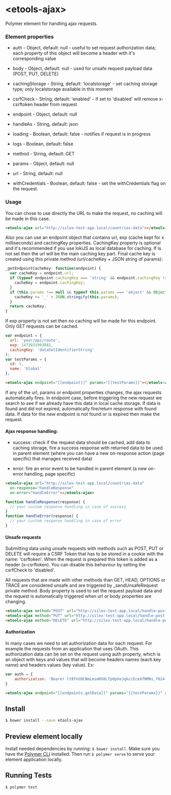 # \<etools-ajax\>

Polymer element for handling ajax requests.

### Element properties

* auth - Object, default: null - useful to set request authorization data; 
each property of this object will become a header with it's corresponding value

* body - Object, default: null - used for unsafe request payload data (POST, PUT, DELETE)

* cachingStorage - String, default: 'localstorage' - set caching storage type; only localstorage available in this moment 
 
* csrfCheck - String, default: 'enabled' - if set to 'disabled' will remove x-csrftoken header from request 

* endpoint - Object, default: null

* handleAs - String, default: json

* loading - Boolean, default: false - notifies if request is in progress

* logs - Boolean, default: false

* method - String, default: GET
 
* params - Object, default: null

* url - String, default: null

* withCredentials - Boolean, default: false - set the withCredentials flag on the request.

### Usage

You can chose to use directly the URL to make the request, no caching will be made in this case.

```html
<etools-ajax url="http://silex-test-app.local/countries-data"></etools-ajax>
```

Also you can use an endpoint object that contains url, exp (cache kept for x milliseconds) and cachingKey properties.
CachingKey property is optional and it's recommended if you use lokiJS as local database for caching.
If is not set then the url will be the main caching key part. Final cache key is created using this private method 
(url/cacheKey + JSON string of params): 

```javascript
_getEndpointCacheKey: function(endpoint) {
  var cacheKey = endpoint.url;
  if (typeof endpoint.cachingKey === 'string' && endpoint.cachingKey !== '') {
    cacheKey = endpoint.cachingKey;
  }
  if (this.params !== null && typeof this.params === 'object' && Object.keys(this.params).length > 0) {
    cacheKey += '_' + JSON.stringify(this.params);
  }
  return cacheKey;
}
```

If exp property is not set then no caching will be made for this endpoint.
Only GET requests can be cached.

```javascript
var endpoint = {
  url: 'your/api/route',
  exp: 1473931993881,
  cachingKey: 'dataSetIdentifierString'
);
var testParams = {
  id: 1,
  name: 'Global'
};
```
```html
<etools-ajax endpoint="[[endpoint]]" params="[[testParams]]"></etools-ajax>
```

If any of the url, params or endpoint properties changes, the ajax requests automatically fires. In endpoint case, before triggering
the new request we search to see if we already have this data in local cache storage. If data is found and did not expired,
automatically fire/return response with found data. If data for the new endpoint is not found or is expired then make the request.

#### Ajax response handling:

- success: check if the request data should be cached, add data to caching storage, fire a success response with
returned data to be used in parent element (where you can have a new on-response action (page specific) that manages received data)

- error: fire an error event to be handled in parent element (a new on-error handling, page specific)

```html
<etools-ajax url="http://silex-test-app.local/countries-data" 
  on-response="handleResponse"
  on-error="handleError"></etools-ajax>
```
```javascript
function handleResponse(response) {
  // your custom response handling in case of success
}
function handleError(response) {
  // your custom response handling in case of error
}
```

#### Unsafe requests

Submitting data using unsafe requests with methods such as POST, PUT or DELETE will require a CSRF Token that has to be stored
in a cookie with the name: 'csrftoken'. When the request is prepared this token is added as a header (x-csrftoken).
You can disable this behaviour by setting the csrfCheck to 'disabled'.

All requests that are made with other methods than GET, HEAD, OPTIONS or TRACE are considered unsafe and are triggered by
_sendUnsafeRequest private method. Body property is used to set the request payload data and the request is automatically
triggered when url or body properties are changing.

```html
<etools-ajax method="POST" url="http://silex-test-app.local/handle-post-put-delete-data" body="{{postTestData}}"></etools-ajax>
<etools-ajax method="PUT" url="http://silex-test-app.local/handle-post-put-delete-data" body="{{putTestData}}"></etools-ajax>
<etools-ajax method="DELETE" url="http://silex-test-app.local/handle-post-put-delete-data" body="{{deleteTestData}}"></etools-ajax>
```

#### Authorization

In many cases we need to set authorization data for each request. For example the requests from an application that uses OAuth.
This authorization data can be set on the request using auth property, which is an object with keys and values that will become
headers names (each key name) and headers values (key value). Ex:

```javascript
var auth = {
    authorization: 'Bearer lt8fnG9CNmLmsmRX8LTp0pVeJqkccEceXfNM8s_f624'
}
```
```html
<etools-ajax endpoint="[[endpoints.getData]]" params="{{testParams}}" auth="{{auth}}"></etools-ajax>
```

## Install
```bash
$ bower install --save etools-ajax
```

## Preview element locally
Install needed dependencies by running: `$ bower install`.
Make sure you have the [Polymer CLI](https://www.npmjs.com/package/polymer-cli) installed. Then run `$ polymer serve` to serve your element application locally.

## Running Tests

```
$ polymer test
```
